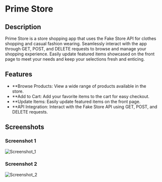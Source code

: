 # Prime Store

## Description
Prime Store is a store shopping app that uses the Fake Store API for clothes shopping and casual fashion wearing. Seamlessly interact with the app through GET, POST, and DELETE requests to browse and manage your shopping experience. Easily update featured items showcased on the front page to meet your needs and keep your selections fresh and enticing.

## Features
- **Browse Products: View a wide range of products available in the store.
- **Add to Cart: Add your favorite items to the cart for easy checkout.
- **Update Items: Easily update featured items on the front page.
- **API Integration: Interact with the Fake Store API using GET, POST, and DELETE requests.

## Screenshots

### Screenshot 1
![Screenshot_1](https://github.com/KemoEmam/Prime-Store/assets/122459156/0bd2b5f6-8cf7-433a-b66e-5c6b907fa9f4)

### Screenshot 2
![Screenshot_2](https://github.com/KemoEmam/Prime-Store/assets/122459156/cc2bb27f-2382-4f1f-ad3a-d70a48fd92b8)
